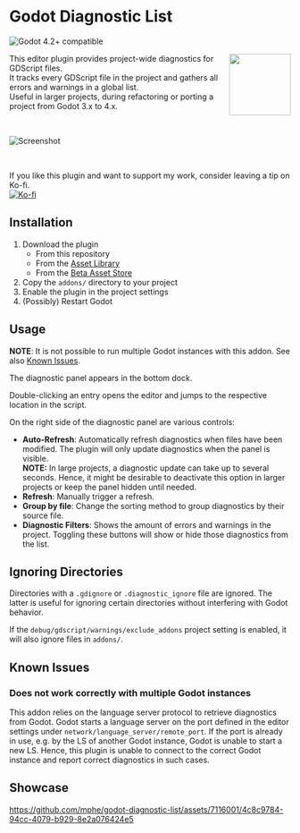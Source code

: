 # Godot Diagnostic List

![Godot 4.2+ compatible](https://img.shields.io/badge/Godot-4.2+-%23478cbf?logo=godot-engine&logoColor=white)

<img src="img/icon.png" width=110px align="right"/>

This editor plugin provides project-wide diagnostics for GDScript files.<br/>
It tracks every GDScript file in the project and gathers all errors and warnings in a global list.<br/>
Useful in larger projects, during refactoring or porting a project from Godot 3.x to 4.x.

<br/>

![Screenshot](img/screenshot.png)

<br/>

If you like this plugin and want to support my work, consider leaving a tip on Ko-fi.<br/>
[![Ko-fi](https://ko-fi.com/img/githubbutton_sm.svg)](https://ko-fi.com/Q5Q015GBOP)


## Installation

1. Download the plugin
    - From this repository
    - From the [Asset Library](https://godotengine.org/asset-library/asset/2482)
    - From the [Beta Asset Store](https://store-beta.godotengine.org/asset/mphe/diagnostic-list/)
2. Copy the `addons/` directory to your project
3. Enable the plugin in the project settings
4. (Possibly) Restart Godot

## Usage

**NOTE**: It is not possible to run multiple Godot instances with this addon. See also [Known Issues](#known-issues).

The diagnostic panel appears in the bottom dock.

Double-clicking an entry opens the editor and jumps to the respective location in the script.

On the right side of the diagnostic panel are various controls:

- **Auto-Refresh**: Automatically refresh diagnostics when files have been modified. The plugin will only update diagnostics when the panel is visible.<br/>
  **NOTE:** In large projects, a diagnostic update can take up to several seconds. Hence, it might be desirable to deactivate this option in larger projects or keep the panel hidden until needed.
- **Refresh**: Manually trigger a refresh.
- **Group by file**: Change the sorting method to group diagnostics by their source file.
- **Diagnostic Filters**: Shows the amount of errors and warnings in the project.
  Toggling these buttons will show or hide those diagnostics from the list.


## Ignoring Directories

Directories with a `.gdignore` or `.diagnostic_ignore` file are ignored.
The latter is useful for ignoring certain directories without interfering with Godot behavior.

If the `debug/gdscript/warnings/exclude_addons` project setting is enabled, it will also ignore files in `addons/`.


## Known Issues

### Does not work correctly with multiple Godot instances

  This addon relies on the language server protocol to retrieve diagnostics from Godot.
  Godot starts a language server on the port defined in the editor settings under `network/language_server/remote_port`.
  If the port is already in use, e.g. by the LS of another Godot instance, Godot is unable to start a new LS.
  Hence, this plugin is unable to connect to the correct Godot instance and report correct diagnostics in such cases.


## Showcase

https://github.com/mphe/godot-diagnostic-list/assets/7116001/4c8c9784-94cc-4079-b929-8e2a076424e5
